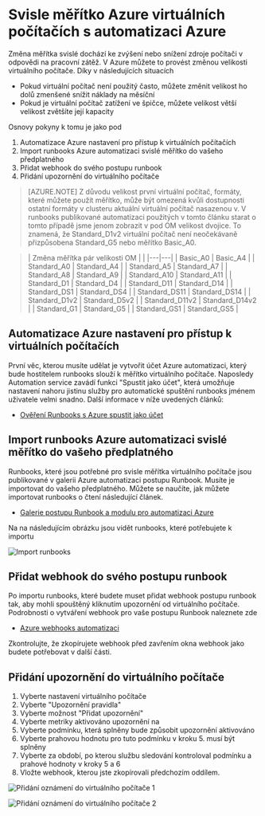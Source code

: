 <properties
    pageTitle="Svisle měřítko Azure virtuálních počítačích s Azure automatizaci | Microsoft Azure"
    description="Jak svisle měřítko virtuálního počítače Windows v odpovědi na sledování oznámení s automatizaci Azure"
    services="virtual-machines-windows"
    documentationCenter=""
    authors="singhkays"
    manager="timlt"
    editor=""
    tags="azure-resource-manager"/>

<tags
    ms.service="virtual-machines-windows"
    ms.workload="infrastructure-services"
    ms.tgt_pltfrm="vm-windows"
    ms.devlang="na"
    ms.topic="article"
    ms.date="03/29/2016"
    ms.author="singhkay"/>

# <a name="vertically-scale-azure-virtual-machines-with-azure-automation"></a>Svisle měřítko Azure virtuálních počítačích s automatizaci Azure

Změna měřítka svislé dochází ke zvýšení nebo snížení zdroje počítači v odpovědi na pracovní zátěž. V Azure můžete to provést změnou velikosti virtuálního počítače. Díky v následujících situacích

- Pokud virtuální počítač není použitý často, můžete změnit velikost ho dolů zmenšené snížit náklady na měsíční
- Pokud je virtuální počítač zatížení ve špičce, můžete velikost větší velikost zvětšíte její kapacity

Osnovy pokyny k tomu je jako pod

1. Automatizace Azure nastavení pro přístup k virtuálních počítačích
2. Import runbooks Azure automatizaci svislé měřítko do vašeho předplatného
3. Přidat webhook do svého postupu runbook
4. Přidání upozornění do virtuálního počítače

> [AZURE.NOTE] Z důvodu velikost první virtuální počítač, formáty, které můžete použít měřítko, může být omezená kvůli dostupnosti ostatní formáty v clusteru aktuální virtuální počítač nasazenou v. V runbooks publikované automatizaci použitých v tomto článku starat o tomto případě jsme jenom zobrazit v pod OM velikost dvojice. To znamená, že Standard_D1v2 virtuální počítač není neočekávaně přizpůsobena Standard_G5 nebo měřítko Basic_A0.

>| Změna měřítka pár velikosti OM |   |
|---|---|
|  Basic_A0 |  Basic_A4 |
|  Standard_A0 | Standard_A4 |
|  Standard_A5 | Standard_A7  |
|  Standard_A8 | Standard_A9  |
|  Standard_A10 |  Standard_A11 |
|  Standard_D1 |  Standard_D4 |
|  Standard_D11 | Standard_D14  |
|  Standard_DS1 |  Standard_DS4 |
|  Standard_DS11 | Standard_DS14  |
|  Standard_D1v2 |  Standard_D5v2 |
|  Standard_D11v2 |  Standard_D14v2 |
|  Standard_G1 |  Standard_G5 |
|  Standard_GS1 |  Standard_GS5 |

## <a name="setup-azure-automation-to-access-your-virtual-machines"></a>Automatizace Azure nastavení pro přístup k virtuálních počítačích

První věc, kterou musíte udělat je vytvořit účet Azure automatizaci, který bude hostitelem runbooks slouží k měřítko virtuálního počítače. Naposledy Automation service zavádí funkci "Spustit jako účet", která umožňuje nastavení nahoru jistinu služby pro automatické spuštění runbooks jménem uživatele velmi snadno. Další informace v níže uvedených článků:

* [Ověření Runbooks s Azure spustit jako účet](../automation/automation-sec-configure-azure-runas-account.md)

## <a name="import-the-azure-automation-vertical-scale-runbooks-into-your-subscription"></a>Import runbooks Azure automatizaci svislé měřítko do vašeho předplatného

Runbooks, které jsou potřebné pro svisle měřítka virtuálního počítače jsou publikované v galerii Azure automatizaci postupu Runbook. Musíte je importovat do vašeho předplatného. Můžete se naučíte, jak můžete importovat runbooks o čtení následující článek.

* [Galerie postupu Runbook a modulu pro automatizaci Azure](../automation/automation-runbook-gallery.md)

Na na následujícím obrázku jsou vidět runbooks, které potřebujete k importu

![Import runbooks](./media/virtual-machines-vertical-scaling-automation/scale-runbooks.png)

## <a name="add-a-webhook-to-your-runbook"></a>Přidat webhook do svého postupu runbook

Po importu runbooks, které budete muset přidat webhook postupu runbook tak, aby mohli spouštěný kliknutím upozornění od virtuálního počítače. Podrobnosti o vytváření webhook pro vaše postupu Runbook naleznete zde

* [Azure webhooks automatizaci](../automation/automation-webhooks.md)

Zkontrolujte, že zkopírujete webhook před zavřením okna webhook jako budete potřebovat v další části.

## <a name="add-an-alert-to-your-virtual-machine"></a>Přidání upozornění do virtuálního počítače

1. Vyberte nastavení virtuálního počítače
2. Vyberte "Upozornění pravidla"
3. Vyberte možnost "Přidat upozornění"
4. Vyberte metriky aktivováno upozornění na
5. Vyberte podmínku, která splněny bude způsobit upozornění aktivováno
6. Vyberte prahovou hodnotu pro tuto podmínku v kroku 5. musí být splněny
7. Vyberte za období, po kterou službu sledování kontroloval podmínku a prahové hodnoty v kroky 5 a 6
8. Vložte webhook, kterou jste zkopírovali předchozím oddílem.

![Přidání oznámení do virtuálního počítače 1](./media/virtual-machines-vertical-scaling-automation/add-alert-webhook-1.png)

![Přidání oznámení do virtuálního počítače 2](./media/virtual-machines-vertical-scaling-automation/add-alert-webhook-2.png)
